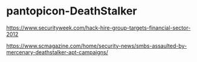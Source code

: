 # pantopicon-DeathStalker

https://www.securityweek.com/hack-hire-group-targets-financial-sector-2012

https://www.scmagazine.com/home/security-news/smbs-assaulted-by-mercenary-deathstalker-apt-campaigns/

